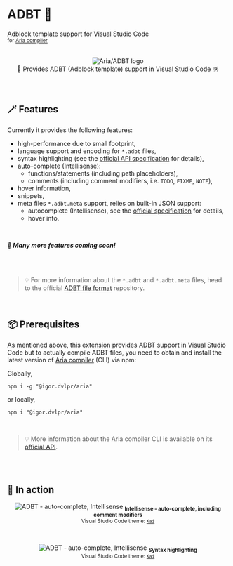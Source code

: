 # ADBT 🦄

Adblock template support for Visual Studio Code
<br>
<sub>for <a href="https://github.com/igorskyflyer/vscode-adbt/tree/main#readme">Aria compiler</a></sub>

<br>

<div align="center">
	<img src="https://raw.githubusercontent.com/igorskyflyer/vscode-adbt/main/icons/adbt.png" alt="Aria/ADBT logo">
	<br>
📜 Provides ADBT (Adblock template) support in Visual Studio Code 🪅
</div>

<br>
<br>

## 🪄 Features

Currently it provides the following features:

- high-performance due to small footprint,
- language support and encoding for `*.adbt` files,
- syntax highlighting (see the [official API specification](https://github.com/igorskyflyer/file-formats/blob/main/adbt/README.md) for details),
- auto-complete (Intellisense):
  - functions/statements (including path placeholders),
  - comments (including comment modifiers, i.e. `TODO`, `FIXME`, `NOTE`),
- hover information,
- snippets,
- meta files `*.adbt.meta` support, relies on built-in JSON support:
  - autocomplete (Intellisense), see the [official specification](hhttps://github.com/igorskyflyer/file-formats/blob/main/adbt/README.md) for details,
  - hover info.

<br>

**_🎉 Many more features coming soon!_**

<br>
<br>

> 💡 For more information about the `*.adbt` and `*.adbt.meta` files, head to the official [ADBT file format](https://github.com/igorskyflyer/file-formats/blob/main/adbt/README.md) repository.

<br>

## 📦 Prerequisites

As mentioned above, this extension provides ADBT support in Visual Studio Code but to actually compile ADBT files, you need to obtain and install the latest version of [Aria compiler](https://www.npmjs.com/package/@igor.dvlpr/aria) (CLI) via npm:

Globally,

```shell
npm i -g "@igor.dvlpr/aria"
```

or locally,

```shell
npm i "@igor.dvlpr/aria"
```

<br>

> 💡 More information about the Aria compiler CLI is available on its [official API](https://github.com/igorskyflyer/npm-adblock-aria-compiler/tree/main#readme).

<br>
<br>

## 🔫 In action

<p align="center">
	<img src="https://raw.githubusercontent.com/igorskyflyer/vscode-adbt/main/assets/screenshots/intellisense.png" alt="ADBT - auto-complete, Intellisense">
	<sub><strong>Intellisense - auto-complete, including comment modifiers</strong></sub>
	<br>
	<sub>Visual Studio Code theme: <a href="https://github.com/igorskyflyer/vscode-theme-kai"><code>Kai</code></a></sub>
</p>

<br>

<p align="center">
<img src="https://raw.githubusercontent.com/igorskyflyer/vscode-adbt/main/assets/screenshots/syntax.png" alt="ADBT - auto-complete, Intellisense">
	<sub><strong>Syntax highlighting</strong></sub>
	<br>
	<sub>Visual Studio Code theme: <a href="https://github.com/igorskyflyer/vscode-theme-kai"><code>Kai</code></a></sub>
</p>
